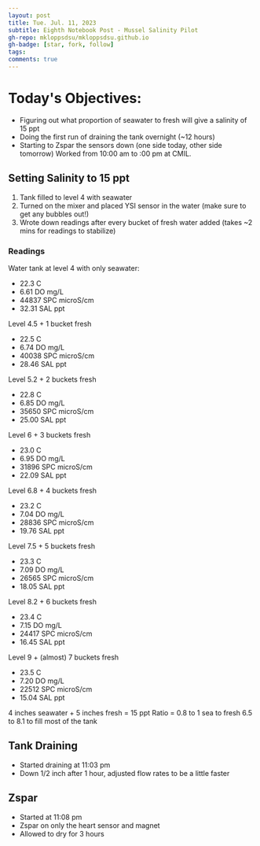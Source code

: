 ```yaml
---
layout: post
title: Tue. Jul. 11, 2023
subtitle: Eighth Notebook Post - Mussel Salinity Pilot
gh-repo: mkloppsdsu/mkloppsdsu.github.io
gh-badge: [star, fork, follow]
tags:
comments: true
---
```


# Today's Objectives:
- Figuring out what proportion of seawater to fresh will give a salinity of 15 ppt
- Doing the first run of draining the tank overnight (~12 hours)
- Starting to Zspar the sensors down (one side today, other side tomorrow)
Worked from 10:00 am to :00 pm at CMIL.

## Setting Salinity to 15 ppt
1. Tank filled to level 4 with seawater
2. Turned on the mixer and placed YSI sensor in the water (make sure to get any bubbles out!)
3. Wrote down readings after every bucket of fresh water added (takes ~2 mins for readings to stabilize)

### Readings
Water tank at level 4 with only seawater:
- 22.3 C
- 6.61 DO mg/L
- 44837 SPC microS/cm
- 32.31 SAL ppt

Level 4.5 + 1 bucket fresh
- 22.5 C
- 6.74 DO mg/L
- 40038 SPC microS/cm
- 28.46 SAL ppt

Level 5.2 + 2 buckets fresh
- 22.8 C
- 6.85 DO mg/L
- 35650 SPC microS/cm
- 25.00 SAL ppt

Level 6 + 3 buckets fresh
- 23.0 C
- 6.95 DO mg/L
- 31896 SPC microS/cm
- 22.09 SAL ppt

Level 6.8 + 4 buckets fresh
- 23.2 C
- 7.04 DO mg/L
- 28836 SPC microS/cm
- 19.76 SAL ppt

Level 7.5 + 5 buckets fresh
- 23.3 C
- 7.09 DO mg/L
- 26565 SPC microS/cm
- 18.05 SAL ppt

Level 8.2 + 6 buckets fresh
- 23.4 C
- 7.15 DO mg/L
- 24417 SPC microS/cm
- 16.45 SAL ppt

Level 9 + (almost) 7 buckets fresh
- 23.5 C
- 7.20 DO mg/L
- 22512 SPC microS/cm
- 15.04 SAL ppt

4 inches seawater + 5 inches fresh = 15 ppt
Ratio = 0.8 to 1 sea to fresh
6.5 to 8.1 to fill most of the tank

## Tank Draining
- Started draining at 11:03 pm
- Down 1/2 inch after 1 hour, adjusted flow rates to be a little faster

## Zspar
- Started at 11:08 pm
- Zspar on only the heart sensor and magnet
- Allowed to dry for 3 hours


